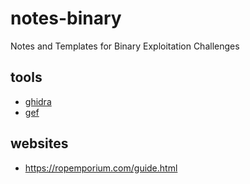 # notes-binary
Notes and Templates for Binary Exploitation Challenges

## tools
 - [ghidra](https://github.com/BugsBunniesCTF/ghidra)
 - [gef](https://github.com/BugsBunniesCTF/gef)

## websites
 - https://ropemporium.com/guide.html

